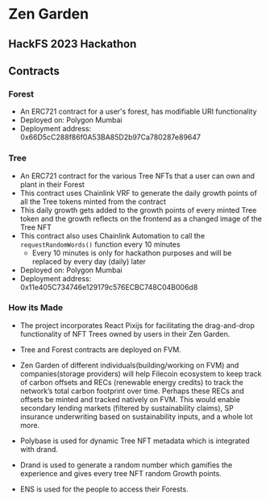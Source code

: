 # Zen Garden
## HackFS 2023 Hackathon

## Contracts

### Forest
- An ERC721 contract for a user's forest, has modifiable URI functionality
- Deployed on: Polygon Mumbai
- Deployment address: 0x66D5cC288f86f0A53BA85D2b97Ca780287e89647

### Tree
- An ERC721 contract for the various Tree NFTs that a user can own and plant in their Forest
- This contract uses Chainlink VRF to generate the daily growth points of all the Tree tokens minted from the contract
- This daily growth gets added to the growth points of every minted Tree token and the growth reflects on the frontend as a changed image of the Tree NFT
- This contract also uses Chainlink Automation to call the ```requestRandomWords()``` function every 10 minutes
  - Every 10 minutes is only for hackathon purposes and will be replaced by every day (daily) later 
- Deployed on: Polygon Mumbai
- Deployment address: 0x11e405C734746e129179c576ECBC748C04B006d8

### How its Made
- The project incorporates React Pixijs for facilitating the drag-and-drop functionality of NFT Trees owned by users in their Zen Garden.

- Tree and Forest contracts are deployed on FVM.

- Zen Garden of different individuals(building/working on FVM) and companies(storage providers) will help Filecoin ecosystem to keep track of carbon offsets and RECs (renewable energy credits) to track the network’s total carbon footprint over time. Perhaps these RECs and offsets be minted and tracked natively on FVM.
This would enable secondary lending markets (filtered by sustainability claims), SP insurance underwriting based on sustainability inputs, and a whole lot more.

- Polybase is used for dynamic Tree NFT metadata which is integrated with drand.

- Drand is used to generate a random number which gamifies the experience and gives every tree NFT random Growth points.

- ENS is used for the people to access their Forests.

